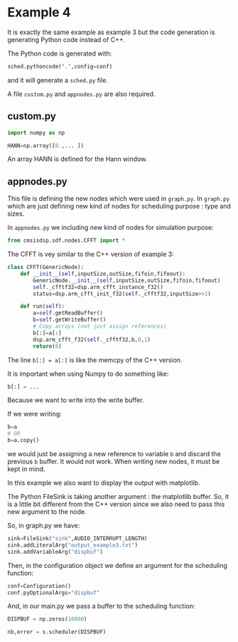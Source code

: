 # Example 4

It is exactly the same example as example 3 but the code generation is generating Python code instead of C++.

The Python code is generated with:

```python
sched.pythoncode(".",config=conf)
```

and it will generate a `sched.py` file.

A file `custom.py` and `appnodes.py` are also required.

## custom.py

```python
import numpy as np 

HANN=np.array([0.,... ])

```

An array HANN is defined for the Hann window.

## appnodes.py

This file is defining the new nodes which were used in `graph.py`. In `graph.py` which are just defining new kind of nodes for scheduling purpose : type and sizes.

In `appnodes.py` we including new kind of nodes for simulation purpose:

```python
from cmsisdsp.sdf.nodes.CFFT import *
```



The CFFT is vey similar to the C++ version of example 3:

```python
class CFFT(GenericNode):
    def __init__(self,inputSize,outSize,fifoin,fifoout):
        GenericNode.__init__(self,inputSize,outSize,fifoin,fifoout)
        self._cfftf32=dsp.arm_cfft_instance_f32()
        status=dsp.arm_cfft_init_f32(self._cfftf32,inputSize>>1)

    def run(self):
        a=self.getReadBuffer()
        b=self.getWriteBuffer()
        # Copy arrays (not just assign references)
        b[:]=a[:]
        dsp.arm_cfft_f32(self._cfftf32,b,0,1)
        return(0)
```

The line `b[:] = a[:]` is like the memcpy of the C++ version.



It is important when using Numpy to do something like:

```python
b[:] = ...
```

Because we want to write into the write buffer.

If we were writing:

```python
b=a
# OR
b=a.copy()
```

we would just be assigning a new reference to variable `b` and discard the previous `b` buffer. It would not work. When writing new nodes, it must be kept in mind.

In this example we also want to display the output with matplotlib.

The Python FileSink is taking another argument : the matplotlib buffer. So, it is a little bit different from the C++ version since we also need to pass this new argument to the node.

So, in graph.py we have:



```python
sink=FileSink("sink",AUDIO_INTERRUPT_LENGTH)
sink.addLiteralArg("output_example3.txt")
sink.addVariableArg("dispbuf")
```

Then, in the configuration object we define an argument for the scheduling function:



```python
conf=Configuration()
conf.pyOptionalArgs="dispbuf"
```



And, in our main.py we pass a buffer to the scheduling function:



```python
DISPBUF = np.zeros(16000)

nb,error = s.scheduler(DISPBUF)
```


